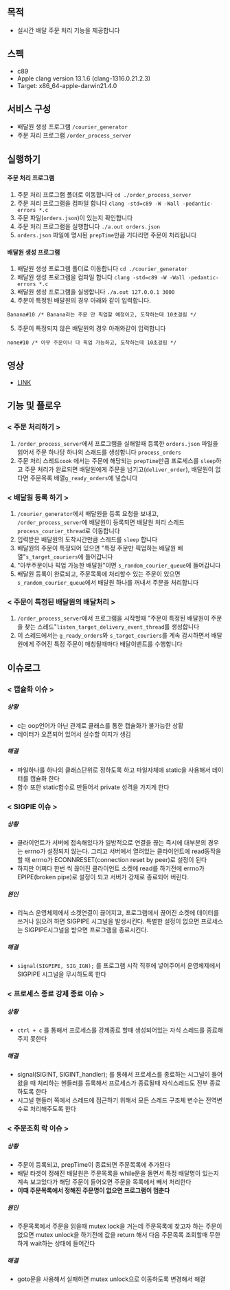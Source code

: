 ## 목적
- 실시간 배달 주문 처리 기능을 제공합니다

## 스펙
- c89
- Apple clang version 13.1.6 (clang-1316.0.21.2.3)
- Target: x86_64-apple-darwin21.4.0

## 서비스 구성
- 배달원 생성 프로그램 `/courier_generator`
- 주문 처리 프로그램 `/order_process_server`

## 실행하기
#### 주문 처리 프로그램
1. 주문 처리 프로그램 폴더로 이동합니다 `cd ./order_process_server`
2. 주문 처리 프로그램을 컴파일 합니다 `clang -std=c89 -W -Wall -pedantic-errors *.c`
3. 주문 파일(`orders.json`)이 있는지 확인합니다
4. 주문 처리 프로그램을 실행합니다 `./a.out orders.json`
5. `orders.json` 파일에 명시된 `prepTime`만큼 기다리면 주문이 처리됩니다 
#### 배달원 생성 프로그램
1. 배달원 생성 프로그램 폴더로 이동합니다 `cd ./courier_generator`
2. 배달원 생성 프로그램을 컴파일 합니다 `clang -std=c89 -W -Wall -pedantic-errors *.c`
3. 배달원 생성 프로그램을 실생합니다 `./a.out 127.0.0.1 3000`
4. 주문이 특정된 배달원의 경우 아래와 같이 입력합니다.
```
Banana#10 /* Banana라는 주문 만 픽업할 예정이고, 도착하는데 10초걸림 */
```
5. 주문이 특정되지 않은 배달원의 경우 아래와같이 입력합니다
```
none#10 /* 아무 주문이나 다 픽업 가능하고, 도착하는데 10초걸림 */
```

## 영상
- [LINK](https://youtu.be/sikZwmxh7nU)

## 기능 및 플로우
### < 주문 처리하기 >
1. `/order_process_server`에서 프로그램을 실해알때 등록한 `orders.json` 파일을 읽어서 주문 하나당 하나의 스래드를 생성합니다 `process_orders`
2. 주문 처리 스레드`cook` 에서는 주문에 해당되는 `prepTime`만큼 프로세스를 `sleep`하고 주문 처리가 완료되면 배달원에게 주문을 넘기고(`deliver_order`), 배달원이 없다면 주문목록 배열`g_ready_orders`에 넣습니다
### < 배달원 등록 하기 >
1. `/courier_generator`에서 배달원을 등록 요청을 보내고, `/order_process_server`에 배달원이 등록되면 배달원 처리 스레드`process_courier_thread`로 이동합니다
2. 입력받은 배달원의 도착시간만큼 스레드를 `sleep` 합니다
3. 배달원의 주문이 특정되어 있으면 "특정 주문만 픽업하는 배달원 배열"`s_target_couriers`에 들어갑니다
4. "아무주문이나 픽업 가능한 배달원"이면 `s_random_courier_queue`에 들어갑니다
5. 배달원 등록이 완료되고, 주문목록에 처리할수 있는 주문이 있으면 `s_random_courier_queue`에서 배달원 하나를 꺼내서 주문을 처리합니다
### < 주문이 특정된 배달원의 배달처리 >
1. `/order_process_server`에서 프로그램을 시작할때 "주문이 특정된 배달원이 주문을 찾는 스레드"`listen_target_delivery_event_thread`를 생성합니다
2. 이 스레드에서는 `g_ready_orders`와 `s_target_couriers`를 계속 감시하면서 배달원에게 주어진 특정 주문이 매칭될때마다 배달이벤트를 수행합니다

## 이슈로그
### < 캡슐화 이슈 >
##### 상황
- c는 oop언어가 아닌 관계로 클래스를 통한 캡슐화가 불가능한 상황
- 데이터가 오픈되어 있어서 실수할 여지가 생김
##### 해결
- 파일하나를 하나의 클래스단위로 정하도록 하고 파일자체에 static을 사용해서 데이터를 캡슐화 한다
- 함수 또한 static함수로 만들어서 private 성격을 가지게 한다

### < SIGPIE 이슈 >
##### 상황
- 클라이언트가 서버에 접속해있다가 일방적으로 연결을 끊는 즉시에 대부분의 경우는 errno가 설정되지 않는다. 그리고 서버에서 열려있는 클라이언트에 read동작을 할 때 errno가 ECONNRESET(connection reset by peer)로 설정이 된다
- 하지만 어쩌다 한번 씩 끊어진 클라이언트 소켓에 read를 하기전에 errno가 EPIPE(broken pipe)로 설정이 되고 서버가 강제로 종료되어 버린다.
##### 원인
- 리눅스 운영체제에서 소켓연결이 끊어지고, 프로그램에서 끊어진 소켓에 데이터를 쓰거나 읽으려 하면 SIGPIPE 시그널을 발생시킨다. 특별한 설정이 없으면 프로세스는 SIGPIPE시그널을 받으면 프로그램을 종료시킨다.
##### 해결
- `signal(SIGPIPE, SIG_IGN);` 를 프로그램 시작 직후에 넣어주어서 운영체제에서 SIGPIPE 시그널을 무시하도록 한다

### < 프로세스 종료 강제 종료 이슈 >
##### 상황
- `ctrl + c` 를 통해서 프로세스를 강제종료 할때 생성되어있는 자식 스레드를 종료해주지 못한다
##### 해결
- signal(SIGINT, SIGINT_handler); 를 통해서 프로세스를 종료하는 시그널이 들어왔을 때 처리하는 헨들러를 등록해서 프로세스가 종료될때 자식스레드도 전부 종료하도록 한다
- 시그널 핸들러 쪽에서 스레드에 접근하기 위해서 모든 스레드 구조체 변수는 전역변수로 처리해주도록 한다

### < 주문조회 락 이슈 >
##### 상황
- 주문이 등록되고, prepTime이 종료되면 주문목록에 추가된다
- 배달 타겟이 정해진 배달원은 주문목록을 while문을 돌면서 특정 배달명이 있는지 계속 보고있다가 해당 주문이 들어오면 주문을 목록에서 빼서 처리한다
- **이때 주문목록에서 정해진 주문명이 없으면 프로그램이 멈춘다**
##### 원인 
- 주문목록에서 주문을 읽을때 mutex lock을 거는데 주문목록에 찾고자 하는 주문이 없으면 mutex unlock을 하기전에 값을 return 해서 다음 주문목록 조회할때 무한하게 wait하는 상태에 들어간다
##### 해결
- goto문을 사용해서 실패하면 mutex unlock으로 이동하도록 변경해서 해결
